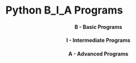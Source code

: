 # **Python B_I_A Programs**

<center>
    <h4> B - Basic Programs</h4>
    <h4> I - Intermediate Programs</h4>
     <h4>A - Advanced Programs</h4>
</center>
